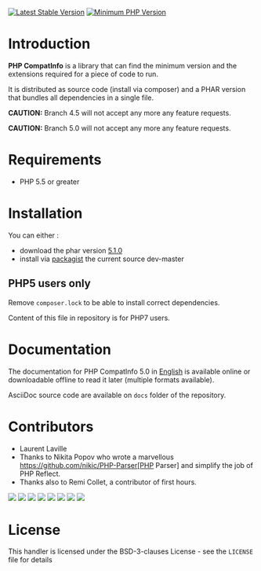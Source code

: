 [![Latest Stable Version](https://img.shields.io/packagist/v/bartlett/php-compatinfo.svg?style=flat-square)](https://packagist.org/packages/bartlett/php-compatinfo)
[![Minimum PHP Version](https://img.shields.io/badge/php-%3E%3D%205.5-8892BF.svg?style=flat-square)](https://php.net/)

# Introduction

**PHP CompatInfo** is a library that
can find the minimum version and the extensions required for a piece of code to run.

It is distributed as source code (install via composer) and a PHAR version
that bundles all dependencies in a single file.

**CAUTION:** Branch 4.5 will not accept any more any feature requests.

**CAUTION:** Branch 5.0 will not accept any more any feature requests.

# Requirements

* PHP 5.5 or greater

# Installation

You can either :

* download the phar version [5.1.0](http://bartlett.laurent-laville.org/get/phpcompatinfo-5.1.0.phar)
* install via [packagist](https://packagist.org/packages/bartlett/php-compatinfo/) the current source dev-master

## PHP5 users only

Remove `composer.lock` to be able to install correct dependencies.

Content of this file in repository is for PHP7 users.

# Documentation

The documentation for PHP CompatInfo 5.0
in [English](http://php5.laurent-laville.org/compatinfo/manual/5.0/en/)
is available online or downloadable offline to read it later (multiple formats available).

AsciiDoc source code are available on `docs` folder of the repository.

# Contributors

* Laurent Laville
* Thanks to Nikita Popov who wrote a marvellous https://github.com/nikic/PHP-Parser[PHP Parser] and simplify the job of PHP Reflect.
* Thanks also to Remi Collet, a contributor of first hours.

[![](https://sourcerer.io/fame/llaville/llaville/php-compat-info/images/0)](https://sourcerer.io/fame/llaville/llaville/php-compat-info/links/0)
[![](https://sourcerer.io/fame/llaville/llaville/php-compat-info/images/1)](https://sourcerer.io/fame/llaville/llaville/php-compat-info/links/1)
[![](https://sourcerer.io/fame/llaville/llaville/php-compat-info/images/2)](https://sourcerer.io/fame/llaville/llaville/php-compat-info/links/2)
[![](https://sourcerer.io/fame/llaville/llaville/php-compat-info/images/3)](https://sourcerer.io/fame/llaville/llaville/php-compat-info/links/3)
[![](https://sourcerer.io/fame/llaville/llaville/php-compat-info/images/4)](https://sourcerer.io/fame/llaville/llaville/php-compat-info/links/4)
[![](https://sourcerer.io/fame/llaville/llaville/php-compat-info/images/5)](https://sourcerer.io/fame/llaville/llaville/php-compat-info/links/5)
[![](https://sourcerer.io/fame/llaville/llaville/php-compat-info/images/6)](https://sourcerer.io/fame/llaville/llaville/php-compat-info/links/6)
[![](https://sourcerer.io/fame/llaville/llaville/php-compat-info/images/7)](https://sourcerer.io/fame/llaville/llaville/php-compat-info/links/7)

# License

This handler is licensed under the BSD-3-clauses License - see the `LICENSE` file for details
